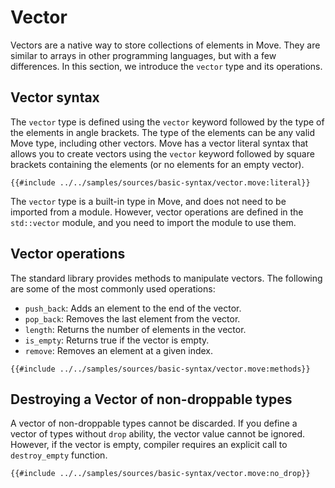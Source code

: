 # Vector

Vectors are a native way to store collections of elements in Move. They are similar to arrays in other programming languages, but with a few differences. In this section, we introduce the `vector` type and its operations.

## Vector syntax

The `vector` type is defined using the `vector` keyword followed by the type of the elements in angle brackets. The type of the elements can be any valid Move type, including other vectors. Move has a vector literal syntax that allows you to create vectors using the `vector` keyword followed by square brackets containing the elements (or no elements for an empty vector).

```move
{{#include ../../samples/sources/basic-syntax/vector.move:literal}}
```

The `vector` type is a built-in type in Move, and does not need to be imported from a module. However, vector operations are defined in the `std::vector` module, and you need to import the module to use them.

## Vector operations

The standard library provides methods to manipulate vectors. The following are some of the most commonly used operations:

- `push_back`: Adds an element to the end of the vector.
- `pop_back`: Removes the last element from the vector.
- `length`: Returns the number of elements in the vector.
- `is_empty`: Returns true if the vector is empty.
- `remove`: Removes an element at a given index.

```move
{{#include ../../samples/sources/basic-syntax/vector.move:methods}}
```

## Destroying a Vector of non-droppable types

<!-- What are the non-droppable types? -->

A vector of non-droppable types cannot be discarded. If you define a vector of types without `drop` ability, the vector value cannot be ignored. However, if the vector is empty, compiler requires an explicit call to `destroy_empty` function.

```move
{{#include ../../samples/sources/basic-syntax/vector.move:no_drop}}
```
